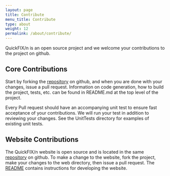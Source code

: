 ```yaml
---
layout: page
title: Contribute
menu_title: Contribute
type: about
weight: 12
permalink: /about/contribute/
---
```


QuickFIX/n is an open source project and we welcome your contributions to 
the project on github. 

Core Contributions
------------------

Start by forking the [repository][0] on github, and when you are done
with your changes, issue a pull request.  Information on code generation,
how to build the project, tests, etc. can be found in README.md at the
top level of the project.

Every Pull request should have an accompanying unit test to ensure fast
acceptance of your contributions.  We will run your test in addition to 
reviewing your changes.  See the UnitTests directory for examples of 
existing unit tests.

Website Contributions
---------------------

The QuickFIX/n website is open source and is located in the same 
[repository][0] on github.  To make a change to the website, fork the
project, make your changes to the web directory, then issue a pull request.
The [README][0] contains instructions for developing the website.

[0]: http://github.com/connamara/quickfixn
